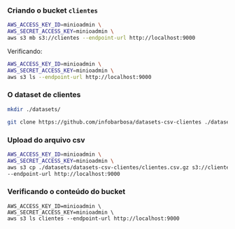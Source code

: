 
### Criando o bucket `clientes`
```sh
AWS_ACCESS_KEY_ID=minioadmin \
AWS_SECRET_ACCESS_KEY=minioadmin \
aws s3 mb s3://clientes --endpoint-url http://localhost:9000

```

Verificando:
```sh
AWS_ACCESS_KEY_ID=minioadmin \
AWS_SECRET_ACCESS_KEY=minioadmin \
aws s3 ls --endpoint-url http://localhost:9000

```

### O dataset de clientes
```sh
mkdir ./datasets/

```

```sh
git clone https://github.com/infobarbosa/datasets-csv-clientes ./datasets/

```


### Upload do arquivo csv
```sh
AWS_ACCESS_KEY_ID=minioadmin \
AWS_SECRET_ACCESS_KEY=minioadmin \
aws s3 cp ./datasets/datasets-csv-clientes/clientes.csv.gz s3://clientes/clientes.csv.gz \
--endpoint-url http://localhost:9000

```


### Verificando o conteúdo do bucket
```
AWS_ACCESS_KEY_ID=minioadmin \
AWS_SECRET_ACCESS_KEY=minioadmin \
aws s3 ls clientes --endpoint-url http://localhost:9000

```
